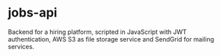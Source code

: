 # jobs-api
Backend for a hiring platform, scripted in JavaScript with JWT authentication, AWS S3 as file storage service and SendGrid for mailing services.
